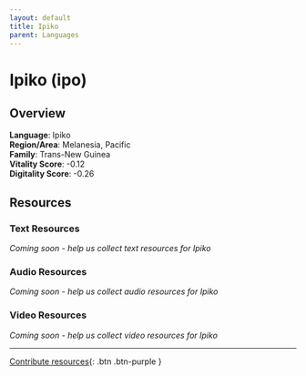 ```yaml
---
layout: default
title: Ipiko
parent: Languages
---
```


# Ipiko (ipo)

## Overview

**Language**: Ipiko  
**Region/Area**: Melanesia, Pacific  
**Family**: Trans-New Guinea  
**Vitality Score**: -0.12  
**Digitality Score**: -0.26  

## Resources

### Text Resources
*Coming soon - help us collect text resources for Ipiko*

### Audio Resources
*Coming soon - help us collect audio resources for Ipiko*

### Video Resources
*Coming soon - help us collect video resources for Ipiko*

---

[Contribute resources](https://fairtrain.github.io/){: .btn .btn-purple }
